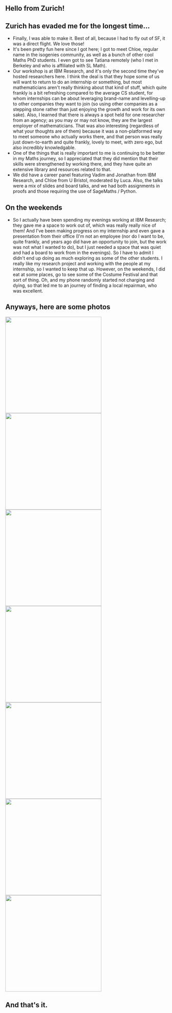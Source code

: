 ## Hello from Zurich!

## Zurich has evaded me for the longest time...
- Finally, I was able to make it. Best of all, because I had to fly out of SF, it was a direct flight. We love those!
- It's been pretty fun here since I got here; I got to meet Chloe, regular name in the isogenies community, as well
as a bunch of other cool Maths PhD students. I even got to see Tatiana remotely (who I met in Berkeley and who is
affiliated with SL Math).
- Our workshop is at IBM Research, and it's only the second time they've hosted researchers here. I think the deal is
that they hope some of us will want to return to do an internship or something, but most mathematicians aren't really
thinking about that kind of stuff, which quite frankly is a bit refreshing compared to the average CS student, for whom internships can be about leveraging brand-name and levelling-up to other companies they want to join (so using
other companies as a stepping stone rather than just enjoying the growth and work for its own sake).
Also, I learned that there is always a spot held for one researcher from an agency; as you may or may not know, they
are the largest employer of mathematicians. That was also interesting (regardless of what your thoughts are of them)
because it was a non-platformed way to meet someone who actually works there, and that person was really just
down-to-earth and quite frankly, lovely to meet, with zero ego, but also incredibly knowledgable.
- One of the things that is really important to me is continuing to be better in my Maths journey, so I appreciated
that they did mention that their skills were strengthened by working there, and they have quite an extensive
library and resources related to that.
- We did have a career panel featuring Vadim and Jonathan from IBM Research, and Chloe from U Bristol, moderated
by Luca. Also, the talks were a mix of slides and board talks, and we had both assignments in proofs and those
requiring the use of SageMaths / Python.

## On the weekends
- So I actually have been spending my evenings working at IBM Research; they gave me a space to work out of, which
was really really nice of them! And I've been making progress on my internship and even gave a presentation
from their office (I'm not an employee (nor do I want to be, quite frankly, and years ago did have an opportunity to join, but the work was not what I wanted to do), but I just needed a space that was quiet and had a board to work from
in the evenings). So I have to admit I didn't end up doing as much exploring as some of the other students.
I really like my research project and working with the people at my internship, so I wanted to keep that up.
However, on the weekends, I did eat at some places, go to see some of the Costume Festival and that sort of thing.
Oh, and my phone randomly started not charging and dying, so that led me to an journey of finding a local
repairman, who was excellent.

## Anyways, here are some photos

<img src="/images1/slmath24/slmath241.png" width="300">

<img src="/images1/slmath24/slmath242.png" width="300">

<img src="/images1/slmath24/slmath243.png" width="300">

<img src="/images1/slmath24/slmath244.png" width="300">

<img src="/images1/slmath24/slmath245.png" width="300">

<img src="/images1/slmath24/slmath246.png" width="300">

<img src="/images1/slmath24/slmath247.png" width="300">

## And that's it.


